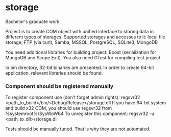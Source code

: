 # storage
Bachelor's graduate work

Project is to create COM object with unified interface to storing data in different types of storages.
Supported storages and accesses to it: local file storage, FTP (via curl), Samba, MSSQL, PostgreSQL, SQLite3, MongoDB

You need additional libraries for building project: Boost (serialization for MongoDB and Scope Exit). You also need GTest for compiling test project.

In bin directory, 32-bit binaries are presented. In order to create 64-bit application, relevant libraries should be found.

### Component should be registered manually

To register component use (don't forget admin rights): regsvr32 <path_to_build>/bin/<Debug/Release>/storage.dll
If you have 64-bit system and build x32 COM, you should use regsvr32 from %systemroot%/SysWoW64
To unregister this component:  regsvr32 -u <path_to_dll>/storage.dll

Tests should be manually tuned. That is why they are not automated.